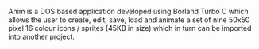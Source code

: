 Anim is a DOS based application developed using Borland Turbo C which allows the user to create, edit, save, load and animate a set of nine 50x50 pixel 16 colour icons / sprites (45KB in size) which in turn can be imported into another project.
